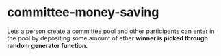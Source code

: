 # committee-money-saving
Lets a person create a committee pool and other participants can enter in the pool by depositing some amount of ether <b/> winner is picked through random generator function.
